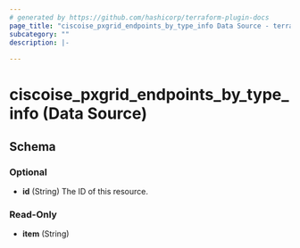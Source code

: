 ```yaml
---
# generated by https://github.com/hashicorp/terraform-plugin-docs
page_title: "ciscoise_pxgrid_endpoints_by_type_info Data Source - terraform-provider-ciscoise"
subcategory: ""
description: |-
  
---
```


# ciscoise_pxgrid_endpoints_by_type_info (Data Source)





<!-- schema generated by tfplugindocs -->
## Schema

### Optional

- **id** (String) The ID of this resource.

### Read-Only

- **item** (String)


